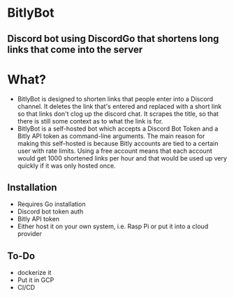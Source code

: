 # BitlyBot
## Discord bot using DiscordGo that shortens long links that come into the server

# What?
* BitlyBot is designed to shorten links that people enter into a Discord channel. It deletes the link that's entered and replaced with a short link so that links don't clog up the discord chat. It scrapes the title, so that there is still some context as to what the link is for.  
* BitlyBot is a self-hosted bot which accepts a Discord Bot Token and a Bitly API token as command-line arguments. The main reason for making this self-hosted is because Bitly accounts are tied to a certain user with rate limits. Using a free account means that each account would get 1000 shortened links per hour and that would be used up very quickly if it was only hosted once.


## Installation 
*  Requires Go installation
*  Discord bot token auth
*  Bitly API token
*  Either host it on your own system, i.e. Rasp Pi or put it into a cloud provider

## To-Do
*  dockerize it 
*  Put it in GCP
*  CI/CD 

